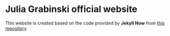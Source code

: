 # Julia Grabinski official website
This website is created based on the code provided by **Jekyll Now** from [this repository](https://github.com/barryclark/jekyll-now).
